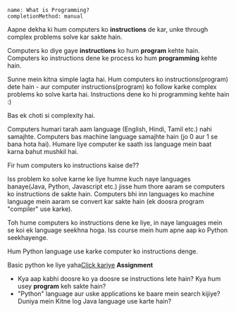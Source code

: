 ```ngMeta
name: What is Programming?
completionMethod: manual
```

Aapne dekha ki hum computers ko **instructions** de kar, unke through complex problems solve kar sakte hain.

Computers ko diye gaye __instructions__ ko hum **program** kehte hain.
Computers ko instructions dene ke process ko hum **programming** kehte hain.

Sunne mein kitna simple lagta hai. Hum computers ko instructions(program) dete hain - aur computer instructions(program) ko follow karke complex problems ko solve karta hai.
Instructions dene ko hi programming kehte hain :)

Bas ek choti si complexity hai. 

Computers humari tarah aam language (English, Hindi, Tamil etc.) nahi samajhte. Computers bas machine language samajhte hain (jo 0 aur 1 se bana hota hai). Humare liye computer ke saath iss language mein baat karna bahut mushkil hai.

Fir hum computers ko instructions kaise de??

Iss problem ko solve karne ke liye humne kuch naye languages banaye(Java, Python, Javascript etc.) jisse hum thore aaram se computers ko instructions de sakte hain. Computers bhi inn languages ko machine language mein aaram se convert kar sakte hain (ek doosra program "compiler" use karke).

Toh hume computers ko instructions dene ke liye, in naye languages mein se koi ek language seekhna hoga. Iss course mein hum apne aap ko Python seekhayenge.

Hum Python language use karke computer ko instructions denge.

<span>Basic python ke liye yaha</span><a href="http://automatetheboringstuff.com/chapter1/">Click kariye</a>
**Assignment**
- Kya aap kabhi doosre ko ya doosre se instructions lete hain? Kya hum usey __program__ keh sakte hain?
- "Python" language aur uske applications ke baare mein search kijiye? Duniya mein Kitne log Java language use karte hain?